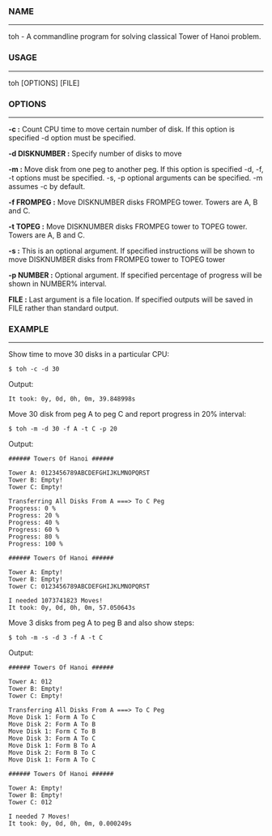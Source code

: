### NAME ###
---
toh - A commandline program for solving classical Tower of Hanoi problem.

### USAGE ###
---
toh [OPTIONS] [FILE]

### OPTIONS ###
---
**-c :** Count CPU time to move certain number of disk. If this option is specified -d
     option must be specified.

**-d DISKNUMBER :** Specify number of disks to move 

**-m :** Move disk from one peg to another peg. If this option is specified -d, -f, -t
     options must be specified.
     -s, -p optional arguments can be specified. -m assumes -c by default.

**-f FROMPEG :** Move DISKNUMBER disks FROMPEG tower. Towers are A, B and C.

**-t TOPEG :** Move DISKNUMBER disks FROMPEG tower to TOPEG tower.
           Towers are A, B and C.

**-s :** This is an optional argument. If specified instructions will be shown to move
     DISKNUMBER disks from FROMPEG tower to TOPEG tower

**-p NUMBER :** Optional argument. If specified percentage of progress will be
		   shown in NUMBER% interval.

**FILE :** Last argument is a file location. If specified outputs will be saved
       in FILE rather than standard output.

### EXAMPLE ###
---

Show time to move 30 disks in a particular CPU:

`$ toh -c -d 30`

Output:

`It took: 0y, 0d, 0h, 0m, 39.848998s`

Move 30 disk from peg A to peg C and report progress in 20% interval:

`$ toh -m -d 30 -f A -t C -p 20`

Output:

```
###### Towers Of Hanoi ######

Tower A: 0123456789ABCDEFGHIJKLMNOPQRST
Tower B: Empty!
Tower C: Empty!

Transferring All Disks From A ===> To C Peg
Progress: 0 %
Progress: 20 %
Progress: 40 %
Progress: 60 %
Progress: 80 %
Progress: 100 %

###### Towers Of Hanoi ######

Tower A: Empty!
Tower B: Empty!
Tower C: 0123456789ABCDEFGHIJKLMNOPQRST

I needed 1073741823 Moves!
It took: 0y, 0d, 0h, 0m, 57.050643s
```

Move 3 disks from peg A to peg B and also show steps:

`$ toh -m -s -d 3 -f A -t C`

Output:

```
###### Towers Of Hanoi ######

Tower A: 012
Tower B: Empty!
Tower C: Empty!

Transferring All Disks From A ===> To C Peg
Move Disk 1: Form A To C
Move Disk 2: Form A To B
Move Disk 1: Form C To B
Move Disk 3: Form A To C
Move Disk 1: Form B To A
Move Disk 2: Form B To C
Move Disk 1: Form A To C

###### Towers Of Hanoi ######

Tower A: Empty!
Tower B: Empty!
Tower C: 012

I needed 7 Moves!
It took: 0y, 0d, 0h, 0m, 0.000249s
```
